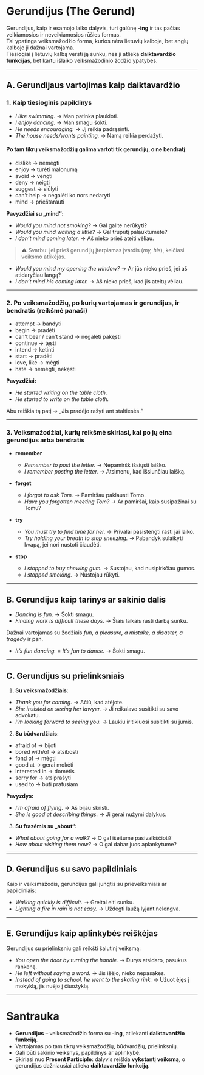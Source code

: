 # Gerundijus (The Gerund)

Gerundijus, kaip ir esamojo laiko dalyvis, turi galūnę **-ing** ir tas pačias veikiamosios ir neveikiamosios rūšies formas.  
Tai ypatinga veiksmažodžio forma, kurios nėra lietuvių kalboje, bet anglų kalboje ji dažnai vartojama.  
Tiesiogiai į lietuvių kalbą versti ją sunku, nes ji atlieka **daiktavardžio funkcijas**, bet kartu išlaiko veiksmažodinio žodžio ypatybes.

---

## A. Gerundijaus vartojimas kaip daiktavardžio

### 1. Kaip tiesioginis papildinys
- *I like swimming.* → Man patinka plaukioti.  
- *I enjoy dancing.* → Man smagu šokti.  
- *He needs encouraging.* → Jį reikia padrąsinti.  
- *The house needs/wants painting.* → Namą reikia perdažyti.  

#### Po tam tikrų veiksmažodžių galima vartoti tik **gerundijų**, o ne bendratį:
- dislike → nemėgti  
- enjoy → turėti malonumą  
- avoid → vengti  
- deny → neigti  
- suggest → siūlyti  
- can’t help → negalėti ko nors nedaryti  
- mind → prieštarauti  

**Pavyzdžiai su „mind“:**
- *Would you mind not smoking?* → Gal galite nerūkyti?  
- *Would you mind waiting a little?* → Gal truputį palauktumėte?  
- *I don’t mind coming later.* → Aš nieko prieš ateiti vėliau.  

> ⚠️ Svarbu: jei prieš gerundijų įterpiamas įvardis (*my, his*), keičiasi veiksmo atlikėjas.  
- *Would you mind my opening the window?* → Ar jūs nieko prieš, jei aš atidaryčiau langą?  
- *I don’t mind his coming later.* → Aš nieko prieš, kad jis ateitų vėliau.  

---

### 2. Po veiksmažodžių, po kurių vartojamas ir gerundijus, ir bendratis (reikšmė panaši)
- attempt → bandyti  
- begin → pradėti  
- can’t bear / can’t stand → negalėti pakęsti  
- continue → tęsti  
- intend → ketinti  
- start → pradėti  
- love, like → mėgti  
- hate → nemėgti, nekęsti  

**Pavyzdžiai:**
- *He started writing on the table cloth.*  
- *He started to write on the table cloth.*  

Abu reiškia tą patį → „Jis pradėjo rašyti ant staltiesės.“

---

### 3. Veiksmažodžiai, kurių reikšmė skiriasi, kai po jų eina gerundijus arba bendratis

- **remember**  
  - *Remember to post the letter.* → Nepamiršk išsiųsti laiško.  
  - *I remember posting the letter.* → Atsimenu, kad išsiunčiau laišką.  

- **forget**  
  - *I forgot to ask Tom.* → Pamiršau paklausti Tomo.  
  - *Have you forgotten meeting Tom?* → Ar pamiršai, kaip susipažinai su Tomu?  

- **try**  
  - *You must try to find time for her.* → Privalai pasistengti rasti jai laiko.  
  - *Try holding your breath to stop sneezing.* → Pabandyk sulaikyti kvapą, jei nori nustoti čiaudėti.  

- **stop**  
  - *I stopped to buy chewing gum.* → Sustojau, kad nusipirkčiau gumos.  
  - *I stopped smoking.* → Nustojau rūkyti.  

---

## B. Gerundijus kaip tarinys ar sakinio dalis

- *Dancing is fun.* → Šokti smagu.  
- *Finding work is difficult these days.* → Šiais laikais rasti darbą sunku.  

Dažnai vartojamas su žodžiais *fun, a pleasure, a mistake, a disaster, a tragedy* ir pan.  

- *It’s fun dancing.* = *It’s fun to dance.* → Šokti smagu.  

---

## C. Gerundijus su prielinksniais

1. **Su veiksmažodžiais**:  
- *Thank you for coming.* → Ačiū, kad atėjote.  
- *She insisted on seeing her lawyer.* → Ji reikalavo susitikti su savo advokatu.  
- *I’m looking forward to seeing you.* → Laukiu ir tikiuosi susitikti su jumis.  

2. **Su būdvardžiais**:  
- afraid of → bijoti  
- bored with/of → atsibosti  
- fond of → mėgti  
- good at → gerai mokėti  
- interested in → domėtis  
- sorry for → atsiprašyti  
- used to → būti pratusiam  

**Pavyzdys:**
- *I’m afraid of flying.* → Aš bijau skristi.  
- *She is good at describing things.* → Ji gerai nužymi dalykus.  

3. **Su frazėmis su „about“:**  
- *What about going for a walk?* → O gal išeitume pasivaikščioti?  
- *How about visiting them now?* → O gal dabar juos aplankytume?  

---

## D. Gerundijus su savo papildiniais

Kaip ir veiksmažodis, gerundijus gali jungtis su prieveiksmiais ar papildiniais:  
- *Walking quickly is difficult.* → Greitai eiti sunku.  
- *Lighting a fire in rain is not easy.* → Uždegti laužą lyjant nelengva.  

---

## E. Gerundijus kaip aplinkybės reiškėjas

Gerundijus su prielinksniu gali reikšti šalutinį veiksmą:  
- *You open the door by turning the handle.* → Durys atsidaro, pasukus rankeną.  
- *He left without saying a word.* → Jis išėjo, nieko nepasakęs.  
- *Instead of going to school, he went to the skating rink.* → Užuot ėjęs į mokyklą, jis nuėjo į čiuožyklą.  

---

# Santrauka

- **Gerundijus** – veiksmažodžio forma su **-ing**, atliekanti **daiktavardžio funkciją**.  
- Vartojamas po tam tikrų veiksmažodžių, būdvardžių, prielinksnių.  
- Gali būti sakinio veiksnys, papildinys ar aplinkybė.  
- Skiriasi nuo **Present Participle**: dalyvis reiškia **vykstantį veiksmą**, o gerundijus dažniausiai atlieka **daiktavardžio funkciją**.  
